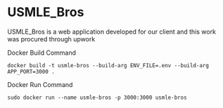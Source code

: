 # USMLE_Bros

USMLE_Bros is a web application developed for our client and this work was procured through upwork

Docker Build Command

```
docker build -t usmle-bros --build-arg ENV_FILE=.env --build-arg APP_PORT=3000 .
```

Docker Run Command

```
sudo docker run --name usmle-bros -p 3000:3000 usmle-bros
```
